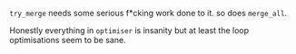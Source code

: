 `try_merge` needs some serious f*cking work done to it.
so does `merge_all`.

Honestly everything in `optimiser` is insanity but at least the loop optimisations seem to be sane.